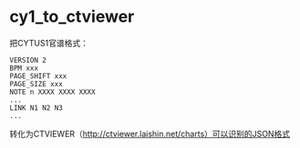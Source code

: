 # cy1_to_ctviewer

把CYTUS1官谱格式：
```
VERSION 2
BPM xxx
PAGE_SHIFT xxx
PAGE_SIZE xxx
NOTE n XXXX XXXX XXXX
...
LINK N1 N2 N3
...
```
转化为CTVIEWER（http://ctviewer.laishin.net/charts）可以识别的JSON格式

